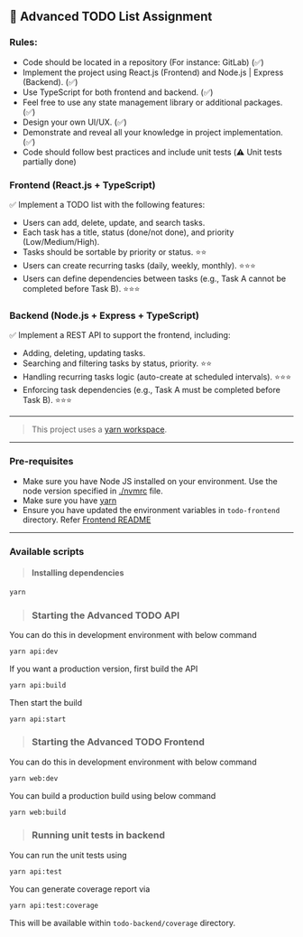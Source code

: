 ## 📝 Advanced TODO List Assignment

### Rules:
- Code should be located in a repository (For instance: GitLab) (✅)
- Implement the project using React.js (Frontend) and Node.js | Express (Backend). (✅)
- Use TypeScript for both frontend and backend. (✅)
- Feel free to use any state management library or additional packages. (✅)
- Design your own UI/UX. (✅)
- Demonstrate and reveal all your knowledge in project implementation. (✅)
- Code should follow best practices and include unit tests (⚠️ Unit tests partially done)

### Frontend (React.js + TypeScript)
✅ Implement a TODO list with the following features:
- Users can add, delete, update, and search tasks.
- Each task has a title, status (done/not done), and priority (Low/Medium/High).
- Tasks should be sortable by priority or status. ⭐⭐
- Users can create recurring tasks (daily, weekly, monthly). ⭐⭐⭐
- Users can define dependencies between tasks (e.g., Task A cannot be completed
before Task B). ⭐⭐⭐

### Backend (Node.js + Express + TypeScript)
✅ Implement a REST API to support the frontend, including:
- Adding, deleting, updating tasks.
- Searching and filtering tasks by status, priority. ⭐⭐
- Handling recurring tasks logic (auto-create at scheduled intervals). ⭐⭐⭐
- Enforcing task dependencies (e.g., Task A must be completed before Task B).
⭐⭐⭐

---

> This project uses a [yarn workspace](https://classic.yarnpkg.com/lang/en/docs/workspaces/).

---
### Pre-requisites

- Make sure you have Node JS installed on your environment. Use the node version specified in [./nvmrc]('./nvmrc') file.
- Make sure you have [yarn](https://classic.yarnpkg.com/en/)
- Ensure you have updated the environment variables in `todo-frontend` directory. Refer [Frontend README](./todo-frontend/README.md)

--- 
### Available scripts

> #### Installing dependencies 

```bash
yarn
```

> ### Starting the Advanced TODO API

You can do this in development environment with below command

```bash
yarn api:dev
```

If you want a production version, first build the API

```bash
yarn api:build
```

Then start the build

```bash
yarn api:start
```

> ### Starting the Advanced TODO Frontend

You can do this in development environment with below command

```bash
yarn web:dev
```

You can build a production build using below command

```bash
yarn web:build
```

> ### Running unit tests in backend

You can run the unit tests using

```bash
yarn api:test
```

You can generate coverage report via

```bash
yarn api:test:coverage
```

This will be available within `todo-backend/coverage` directory.